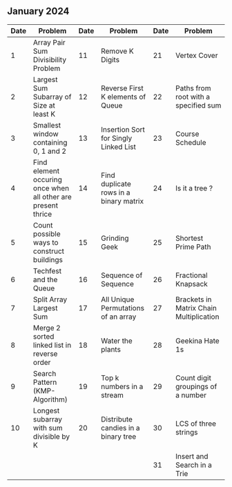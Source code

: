 ## January 2024

| Date | Problem                                                      | Date | Problem                                | Date | Problem                                 |
| ---- | ------------------------------------------------------------ | ---- | -------------------------------------- | ---- | --------------------------------------- |
| 1    | Array Pair Sum Divisibility Problem                          | 11   | Remove K Digits                        | 21   | Vertex Cover                            |
| 2    | Largest Sum Subarray of Size at least K                      | 12   | Reverse First K elements of Queue      | 22   | Paths from root with a specified sum    |
| 3    | Smallest window containing 0, 1 and 2                        | 13   | Insertion Sort for Singly Linked List  | 23   | Course Schedule                         |
| 4    | Find element occuring once when all other are present thrice | 14   | Find duplicate rows in a binary matrix | 24   | Is it a tree ?                          |
| 5    | Count possible ways to construct buildings                   | 15   | Grinding Geek                          | 25   | Shortest Prime Path                     |
| 6    | Techfest and the Queue                                       | 16   | Sequence of Sequence                   | 26   | Fractional Knapsack                     |
| 7    | Split Array Largest Sum                                      | 17   | All Unique Permutations of an array    | 27   | Brackets in Matrix Chain Multiplication |
| 8    | Merge 2 sorted linked list in reverse order                  | 18   | Water the plants                       | 28   | Geekina Hate 1s                         |
| 9    | Search Pattern (KMP-Algorithm)                               | 19   | Top k numbers in a stream              | 29   | Count digit groupings of a number       |
| 10   | Longest subarray with sum divisible by K                     | 20   | Distribute candies in a binary tree    | 30   | LCS of three strings                    |
|      |                                                              |      |                                        | 31   | Insert and Search in a Trie             |
